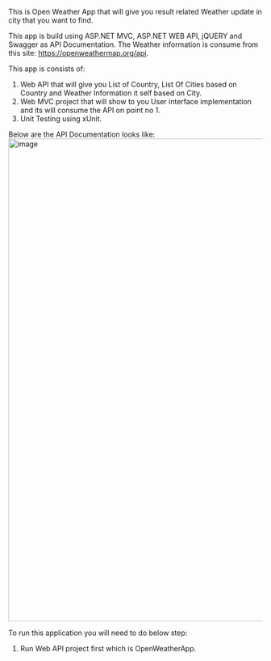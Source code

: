 This is Open Weather App that will give you result related Weather update in city that you want to find.

This app is build using ASP.NET MVC, ASP.NET WEB API, jQUERY and Swagger as API Documentation.
The Weather information is consume from this site: https://openweathermap.org/api.

This app is consists of:
1. Web API that will give you List of Country, List Of Cities based on Country and Weather Information it self based on City.
2. Web MVC project that will show to you User interface implementation and its will consume the API on point no 1.
3. Unit Testing using xUnit.

Below are the API Documentation looks like:
<img width="956" alt="image" src="https://github.com/user-attachments/assets/68b3c82b-4d73-4c94-8052-12e323a8aa1a" />

To run this application you will need to do below step:
1. Run Web API project first which is OpenWeatherApp.

